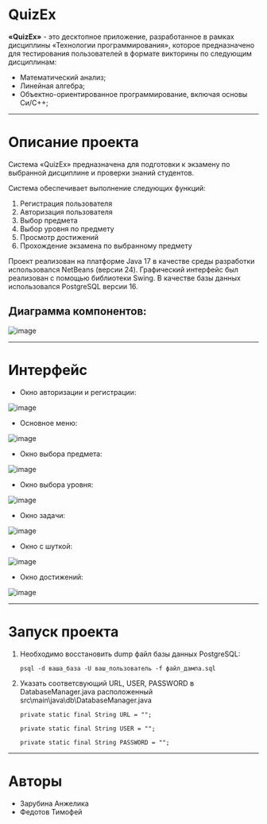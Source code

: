 # QuizEx

**«QuizEx»** - это десктопное приложение, разработанное в рамках дисциплины «Технологии программирования», которое предназначено для тестирования пользователей в формате викторины по следующим дисциплинам: 
+ Математический анализ; 
+ Линейная алгебра;
+ Объектно-ориентированное программирование, включая основы Си/С++;
____

# Описание проекта

Система «QuizEx» предназначена для подготовки к экзамену по выбранной дисциплине и проверки знаний студентов. 

Система обеспечивает выполнение следующих функций:
1. Регистрация пользователя
2. Авторизация пользователя
3. Выбор предмета
4. Выбор уровня по предмету
5. Просмотр достижений
6. Прохождение экзамена по выбранному предмету

Проект реализован на платформе Java 17 в качестве среды разработки использовался NetBeans (версии 24). 
Графический интерфейс был реализован с помощью библиотеки Swing.
В качестве базы данных использовался PostgreSQL версии 16.

## Диаграмма компонентов:

![image](https://github.com/user-attachments/assets/3057ec17-481c-42c2-b8c2-5c08b5e7492a)

____

# Интерфейс

+ Окно авторизации и регистрации:
  
![image](https://github.com/user-attachments/assets/fef98748-09ae-4f6e-81c4-f6986b6bfb91)

+ Основное меню:
  
![image](https://github.com/user-attachments/assets/e52b1976-fa1d-423b-b7ac-9de2c6589552)

+ Окно выбора предмета:
  
![image](https://github.com/user-attachments/assets/ca86913c-180b-4e2e-b84c-fdca1a90d56d)

+ Окно выбора уровня:
  
![image](https://github.com/user-attachments/assets/498d0e5a-b52d-4438-ac4c-050c38ed0a8d)

+ Окно задачи:
  
![image](https://github.com/user-attachments/assets/f2c7cab9-ffef-4726-9780-672ebbf4a92a)

+ Окно с шуткой:
  
![image](https://github.com/user-attachments/assets/716ca842-c3f0-4d19-8519-3365d5220446)

+ Окно достижений:
  
![image](https://github.com/user-attachments/assets/59fc6383-8bde-4587-84a8-65a6d881c80f)
____

# Запуск проекта

1) Необходимо восстановить dump файл базы данных PostgreSQL:
   
   `psql -d ваша_база -U ваш_пользователь -f файл_дампа.sql`
   
3) Указать соответсвующий URL, USER, PASSWORD в DatabaseManager.java расположенный src\main\java\db\DatabaseManager.java

   `private static final String URL = "";`

   `private static final String USER = "";`

   `private static final String PASSWORD = "";`

____

# Авторы

+ Зарубина Анжелика
+ Федотов Тимофей 
